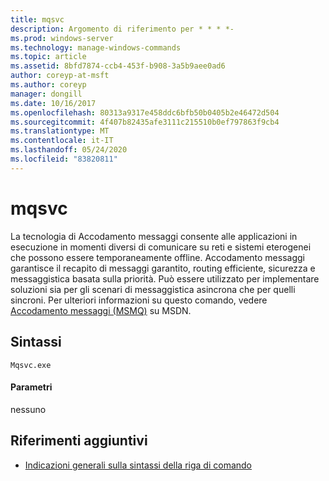 ```yaml
---
title: mqsvc
description: Argomento di riferimento per * * * *-
ms.prod: windows-server
ms.technology: manage-windows-commands
ms.topic: article
ms.assetid: 8bfd7874-ccb4-453f-b908-3a5b9aee0ad6
author: coreyp-at-msft
ms.author: coreyp
manager: dongill
ms.date: 10/16/2017
ms.openlocfilehash: 80313a9317e458ddc6bfb50b0405b2e46472d504
ms.sourcegitcommit: 4f407b82435afe3111c215510b0ef797863f9cb4
ms.translationtype: MT
ms.contentlocale: it-IT
ms.lasthandoff: 05/24/2020
ms.locfileid: "83820811"
---
```

# <a name="mqsvc"></a>mqsvc



La tecnologia di Accodamento messaggi consente alle applicazioni in esecuzione in momenti diversi di comunicare su reti e sistemi eterogenei che possono essere temporaneamente offline. Accodamento messaggi garantisce il recapito di messaggi garantito, routing efficiente, sicurezza e messaggistica basata sulla priorità. Può essere utilizzato per implementare soluzioni sia per gli scenari di messaggistica asincrona che per quelli sincroni. Per ulteriori informazioni su questo comando, vedere [Accodamento messaggi (MSMQ)](https://go.microsoft.com/fwlink/?LinkId=248723) su MSDN.

## <a name="syntax"></a>Sintassi

```
Mqsvc.exe
```

#### <a name="parameters"></a>Parametri

nessuno

## <a name="additional-references"></a>Riferimenti aggiuntivi

- [Indicazioni generali sulla sintassi della riga di comando](command-line-syntax-key.md)